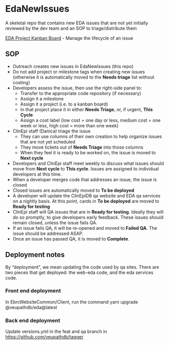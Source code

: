 # EdaNewIssues
A skeletal repo that contains new EDA issues that are not yet initially reviewed by the dev team and an SOP to triage/distribute them

[EDA Project Kanban Board](https://github.com/orgs/VEuPathDB/projects/2) - Manage the lifecycle of an issue

## SOP

- Outreach creates new issues in EdaNewIssues (this repo)
- Do not add project or milestone tags when creating new issues (otherwise it is automatically moved to the **Needs triage** list without costing)
- Developers assess the issue, then use the right-side panel to:
  - Transfer to the appropriate code repository (if necessary)
  - Assign it a milestone
  - Assign it a project (i.e. to a kanban board)
  - In that project place it in either **Needs Triage**, or, if urgent, **This Cycle**
  - Assign a cost label (low cost = one day or less, medium cost = one week or less, high cost = more than one week)
- ClinEpi staff (Danica) triage the issue
  - They can use columns of their own creation to help organize issues that are not yet scheduled
  - They move tickets out of **Needs Triage** into those columns
  - When they feel it is ready to be worked on, the issue is moved to **Next cycle**
- Developers and ClinEpi staff meet weekly to discuss what issues should move from **Next cycle** to **This cycle**. Issues are assigned to individual developers at this time.
- When a developer merges code that addresses an issue, the issue is closed
- Closed issues are automatically moved to **To be deployed**
- A developer will update the ClinEpiDB qa website and EDA qa services on a nightly basis. At this point, cards in **To be deployed** are moved to **Ready for testing**
- ClinEpi staff will QA issues that are in **Ready for testing**. Ideally they will do so promptly, to give developers early feedback. These issues should remain closed, unless the issue fails QA.
- If an issue fails QA, it will be re-opened and moved to **Failed QA**. The issue should be addressed ASAP.
- Once an issue has passed QA, it is moved to **Complete**.

## Deployment notes

By “deployment”, we mean updating the code used by qa sites. There are two pieces that get deployed: the web-eda code, and the eda services code.

### Front end deployment

In EbrcWebsiteCommon/Client, run the command yarn upgrade @veupathdb/eda@latest

### Back end deployment

Update versions.yml in the feat and qa branch in https://github.com/veupathdb/tagger 
